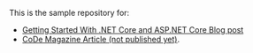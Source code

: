 
This is the sample repository  for:

* [Getting Started With .NET Core and ASP.NET Core Blog post ](https://weblog.west-wind.com/posts/2016/Jun/29/First-Steps-Exploring-NET-Core-and-ASPNET-Core)
* [CoDe Magazine Article (not published yet)]().

